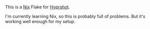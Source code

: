 This is a [Nix](https://nixos.org/) Flake for [Hyprshot](https://github.com/Gustash/Hyprshot).

I'm currently learning Nix, so this is probably full of problems. But it's working well enough for my setup.
